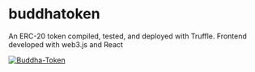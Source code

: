 # buddhatoken
An ERC-20 token compiled, tested, and deployed with Truffle.
Frontend developed with web3.js and React


<a href="https://imgbb.com/"><img src="https://i.ibb.co/w4nhwQ8/Buddha-Token.png" alt="Buddha-Token"></a>
